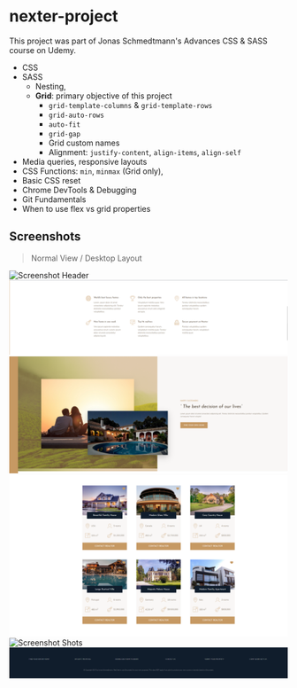 # nexter-project

This project was part of Jonas Schmedtmann's Advances CSS & SASS course on Udemy.

- CSS
- SASS
    - Nesting,
    - **Grid**: primary objective of this project
        - `grid-template-columns` & `grid-template-rows`
        - `grid-auto-rows`
        - `auto-fit`
        - `grid-gap`
        - Grid custom names
        - Alignment: `justify-content`, `align-items`, `align-self`
- Media queries, responsive layouts
- CSS Functions: `min`, `minmax` (Grid only),
- Basic CSS reset
- Chrome DevTools & Debugging
- Git Fundamentals
- When to use flex vs grid properties 


## Screenshots

> Normal View / Desktop Layout


![Screenshot Header](/screenshots/shots.png)
![Screenshot Properties](/screenshots/properties.png)
![Screenshot Customer](/screenshots/customer.png)
![Screenshot Homes](/screenshots/homes.png)
![Screenshot Shots](/screenshots/shots.png)
![Screenshot Shots](/screenshots/footer.png)


